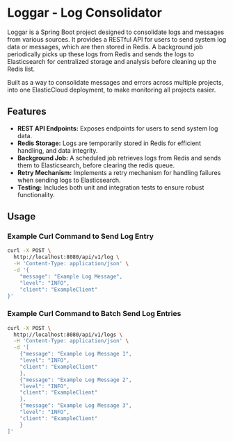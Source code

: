 # Loggar - Log Consolidator

Loggar is a Spring Boot project designed to consolidate logs and messages from various sources. It provides a RESTful API for users to send system log data or messages, which are then stored in Redis. A background job periodically picks up these logs from Redis and sends the logs to Elasticsearch for centralized storage and analysis before cleaning up the Redis list.

Built as a way to consolidate messages and errors across multiple projects, into one ElasticCloud deployment, to make monitoring all projects easier.

## Features

- **REST API Endpoints:** Exposes endpoints for users to send system log data.
- **Redis Storage:** Logs are temporarily stored in Redis for efficient handling, and data integrity.
- **Background Job:** A scheduled job retrieves logs from Redis and sends them to Elasticsearch, before clearing the redis queue.
- **Retry Mechanism:** Implements a retry mechanism for handling failures when sending logs to Elasticsearch.
- **Testing:** Includes both unit and integration tests to ensure robust functionality.

## Usage
### Example Curl Command to Send Log Entry

```bash
curl -X POST \
  http://localhost:8080/api/v1/log \
  -H 'Content-Type: application/json' \
  -d '{
    "message": "Example Log Message",
    "level": "INFO",
    "client": "ExampleClient"
}'
```

### Example Curl Command to Batch Send Log Entries

```bash
curl -X POST \
  http://localhost:8080/api/v1/logs \
  -H 'Content-Type: application/json' \
  -d '[
    {"message": "Example Log Message 1",
	"level": "INFO",
    "client": "ExampleClient" 
    },
    {"message": "Example Log Message 2",
	"level": "INFO",
    "client": "ExampleClient"
    },
    {"message": "Example Log Message 3",
	"level": "INFO",
    "client": "ExampleClient"
    }
]'
```

